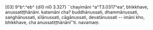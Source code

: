 [03] 9^b^.^eb^ {dī0 ni0 3.327} ``chayimāni ^a^T3.0317^ea^, bhikkhave, anussatiṭṭhānāni.  katamāni cha? buddhānussati, dhammānussati, saṅghānussati,  sīlānussati, cāgānussati, devatānussati -- imāni kho,  bhikkhave, cha anussatiṭṭhānānī''ti. navamaṃ.